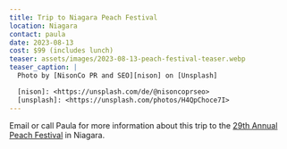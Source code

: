 ```yaml
---
title: Trip to Niagara Peach Festival
location: Niagara
contact: paula
date: 2023-08-13
cost: $99 (includes lunch)
teaser: assets/images/2023-08-13-peach-festival-teaser.webp
teaser_caption: |
  Photo by [NisonCo PR and SEO][nison] on [Unsplash]

  [nison]: <https://unsplash.com/de/@nisoncoprseo>
  [unsplash]: <https://unsplash.com/photos/H4QpChoce7I>
---
```


Email or call Paula for more information about this trip to the [29th Annual
Peach Festival][apf] in Niagara.

[apf]: <https://www.visitniagaracanada.com/events/29th-annual-peach-festival/>
